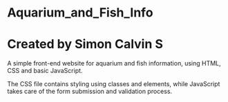# Aquarium_and_Fish_Info
# Created by Simon Calvin S

A simple front-end website for aquarium and fish information, using HTML, CSS and basic JavaScript.

The CSS file contains styling using classes and elements, while JavaScript takes care of the form submission and validation process.

